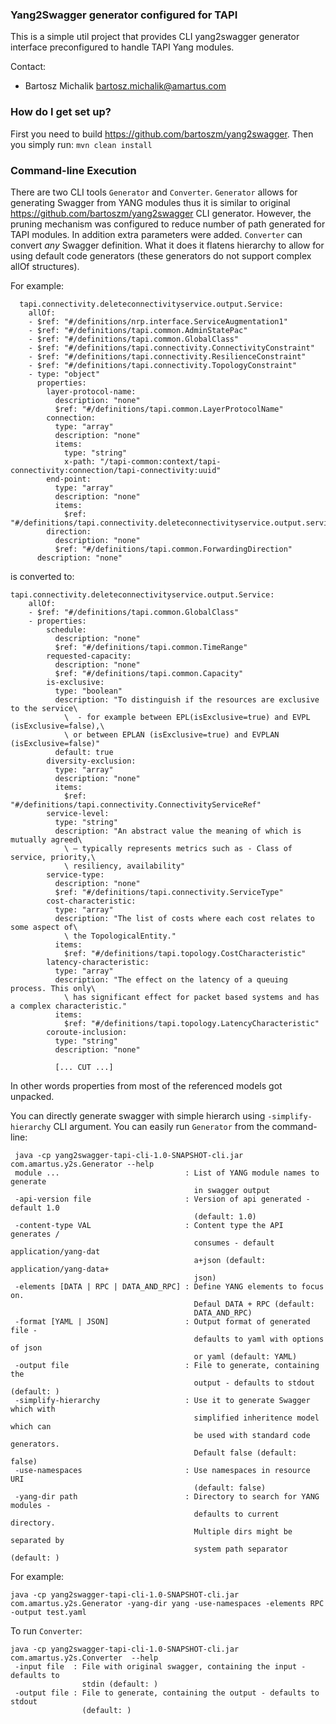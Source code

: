 ### Yang2Swagger generator configured for TAPI ###

This is a simple util project that provides CLI yang2swagger generator interface preconfigured to handle TAPI Yang modules.


Contact:

 * Bartosz Michalik bartosz.michalik@amartus.com


### How do I get set up? ###
First you need to build https://github.com/bartoszm/yang2swagger.
Then you simply run:
``mvn clean install``

### Command-line Execution ###
There are two CLI tools ``Generator`` and ``Converter``. ``Generator`` allows for generating Swagger from YANG modules thus it is similar to original 
https://github.com/bartoszm/yang2swagger CLI generator. However, the pruning mechanism was configured to reduce number of path generated for TAPI modules.
In addition extra parameters were added.
``Converter`` can convert _any_ Swagger definition. What it does it flatens hierarchy to allow for using default code generators 
(these generators do not support complex allOf structures). 

For example:
```
  tapi.connectivity.deleteconnectivityservice.output.Service:
    allOf:
    - $ref: "#/definitions/nrp.interface.ServiceAugmentation1"
    - $ref: "#/definitions/tapi.common.AdminStatePac"
    - $ref: "#/definitions/tapi.common.GlobalClass"
    - $ref: "#/definitions/tapi.connectivity.ConnectivityConstraint"
    - $ref: "#/definitions/tapi.connectivity.ResilienceConstraint"
    - $ref: "#/definitions/tapi.connectivity.TopologyConstraint"
    - type: "object"
      properties:
        layer-protocol-name:
          description: "none"
          $ref: "#/definitions/tapi.common.LayerProtocolName"
        connection:
          type: "array"
          description: "none"
          items:
            type: "string"
            x-path: "/tapi-common:context/tapi-connectivity:connection/tapi-connectivity:uuid"
        end-point:
          type: "array"
          description: "none"
          items:
            $ref: "#/definitions/tapi.connectivity.deleteconnectivityservice.output.service.EndPoint"
        direction:
          description: "none"
          $ref: "#/definitions/tapi.common.ForwardingDirection"
      description: "none"
```
is converted to:
```
tapi.connectivity.deleteconnectivityservice.output.Service:
    allOf:
    - $ref: "#/definitions/tapi.common.GlobalClass"
    - properties:
        schedule:
          description: "none"
          $ref: "#/definitions/tapi.common.TimeRange"
        requested-capacity:
          description: "none"
          $ref: "#/definitions/tapi.common.Capacity"
        is-exclusive:
          type: "boolean"
          description: "To distinguish if the resources are exclusive to the service\
            \  - for example between EPL(isExclusive=true) and EVPL (isExclusive=false),\
            \ or between EPLAN (isExclusive=true) and EVPLAN (isExclusive=false)"
          default: true
        diversity-exclusion:
          type: "array"
          description: "none"
          items:
            $ref: "#/definitions/tapi.connectivity.ConnectivityServiceRef"
        service-level:
          type: "string"
          description: "An abstract value the meaning of which is mutually agreed\
            \ – typically represents metrics such as - Class of service, priority,\
            \ resiliency, availability"
        service-type:
          description: "none"
          $ref: "#/definitions/tapi.connectivity.ServiceType"
        cost-characteristic:
          type: "array"
          description: "The list of costs where each cost relates to some aspect of\
            \ the TopologicalEntity."
          items:
            $ref: "#/definitions/tapi.topology.CostCharacteristic"
        latency-characteristic:
          type: "array"
          description: "The effect on the latency of a queuing process. This only\
            \ has significant effect for packet based systems and has a complex characteristic."
          items:
            $ref: "#/definitions/tapi.topology.LatencyCharacteristic"
        coroute-inclusion:
          type: "string"
          description: "none"
          
          [... CUT ...]
```
In other words properties from most of the referenced models got unpacked.    


You can directly generate swagger with simple hierarch using ``-simplify-hierarchy`` CLI argument.
You can easily run ```Generator``` from the command-line:
```
 java -cp yang2swagger-tapi-cli-1.0-SNAPSHOT-cli.jar com.amartus.y2s.Generator --help
 module ...                            : List of YANG module names to generate
                                         in swagger output
 -api-version file                     : Version of api generated - default 1.0
                                         (default: 1.0)
 -content-type VAL                     : Content type the API generates /
                                         consumes - default application/yang-dat
                                         a+json (default: application/yang-data+
                                         json)
 -elements [DATA | RPC | DATA_AND_RPC] : Define YANG elements to focus on.
                                         Defaul DATA + RPC (default:
                                         DATA_AND_RPC)
 -format [YAML | JSON]                 : Output format of generated file -
                                         defaults to yaml with options of json
                                         or yaml (default: YAML)
 -output file                          : File to generate, containing the
                                         output - defaults to stdout (default: )
 -simplify-hierarchy                   : Use it to generate Swagger which with
                                         simplified inheritence model which can
                                         be used with standard code generators.
                                         Default false (default: false)
 -use-namespaces                       : Use namespaces in resource URI
                                         (default: false)
 -yang-dir path                        : Directory to search for YANG modules -
                                         defaults to current directory.
                                         Multiple dirs might be separated by
                                         system path separator (default: )

```

For example:
```
java -cp yang2swagger-tapi-cli-1.0-SNAPSHOT-cli.jar com.amartus.y2s.Generator -yang-dir yang -use-namespaces -elements RPC -output test.yaml
```

To run ``Converter``:


```
java -cp yang2swagger-tapi-cli-1.0-SNAPSHOT-cli.jar com.amartus.y2s.Converter  --help
 -input file  : File with original swagger, containing the input - defaults to
                stdin (default: )
 -output file : File to generate, containing the output - defaults to stdout
                (default: )
```
